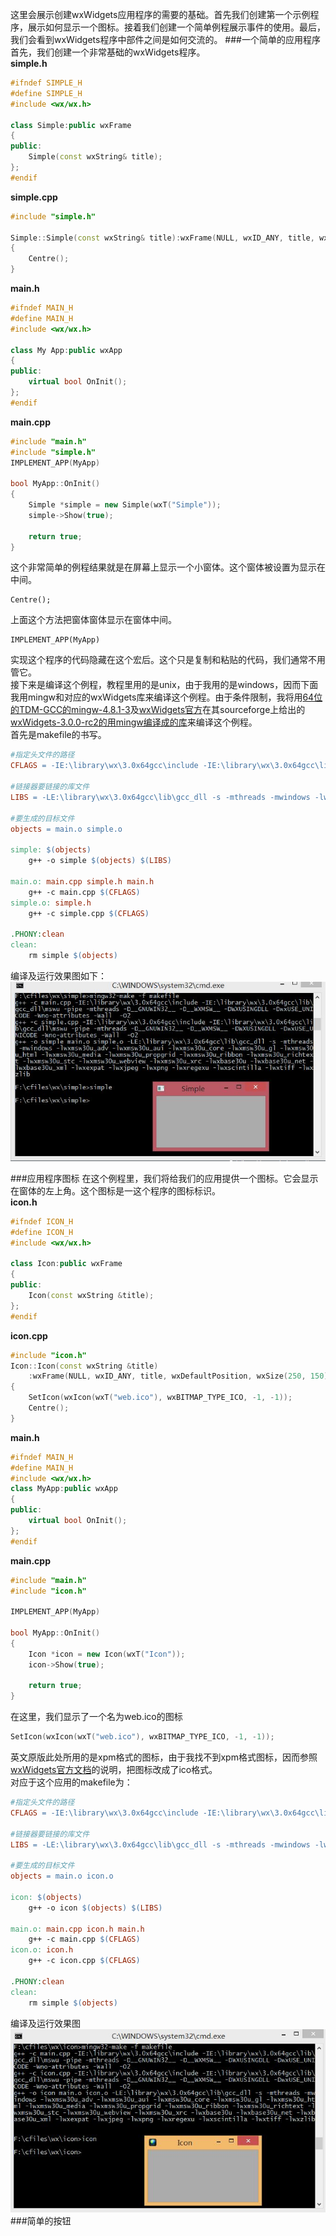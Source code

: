这里会展示创建wxWidgets应用程序的需要的基础。首先我们创建第一个示例程序，展示如何显示一个图标。接着我们创建一个简单例程展示事件的使用。最后，我们会看到wxWidgets程序中部件之间是如何交流的。
###一个简单的应用程序
首先，我们创建一个非常基础的wxWidgets程序。<br/>
__simple.h__<br/>
```C++
#ifndef SIMPLE_H
#define SIMPLE_H
#include <wx/wx.h>

class Simple:public wxFrame
{
public:
	Simple(const wxString& title);
};
#endif
```
__simple.cpp__<br/>
```C++
#include "simple.h"

Simple::Simple(const wxString& title):wxFrame(NULL, wxID_ANY, title, wxDefaultPosition, wxSize(250, 150))
{
	Centre();
}
```
__main.h__<br/>
```C++
#ifndef MAIN_H
#define MAIN_H
#include <wx/wx.h>

class My App:public wxApp
{
public:
	virtual bool OnInit();
};
#endif
```
__main.cpp__<br/>
```C++
#include "main.h"
#include "simple.h"
IMPLEMENT_APP(MyApp)

bool MyApp::OnInit()
{
	Simple *simple = new Simple(wxT("Simple"));
	simple->Show(true);

	return true;
}
```
这个非常简单的例程结果就是在屏幕上显示一个小窗体。这个窗体被设置为显示在中间。<br/>
```
Centre();
```
上面这个方法把窗体窗体显示在窗体中间。<br/>
```
IMPLEMENT_APP(MyApp)
```
实现这个程序的代码隐藏在这个宏后。这个只是复制和粘贴的代码，我们通常不用管它。<br/>
接下来是编译这个例程，教程里用的是unix，由于我用的是windows，因而下面我用mingw和对应的wxWidgets库来编译这个例程。由于条件限制，我将用[64位的TDM-GCC的mingw-4.8.1-3](http://tdm-gcc.tdragon.net/download)及[wxWidgets官方](http://www.wxwidgets.org)在其sourceforge上给出的[wxWidgets-3.0.0-rc2的用mingw编译成的库](http://sourceforge.net/projects/wxwindows/files/3.0.0-rc2/)来编译这个例程。<br/>
首先是makefile的书写。<br/>
```Makefile
#指定头文件的路径
CFLAGS = -IE:\library\wx\3.0x64gcc\include -IE:\library\wx\3.0x64gcc\lib\gcc_dll\mswu -pipe -mthreads -D__GNUWIN32__ -D__WXMSW__ -DWXUSINGDLL -DwxUSE_UNICODE -Wno-attributes -Wall  -O2

#链接器要链接的库文件
LIBS = -LE:\library\wx\3.0x64gcc\lib\gcc_dll -s -mthreads -mwindows -lwxmsw30u_adv -lwxmsw30u_aui -lwxmsw30u_core -lwxmsw30u_gl -lwxmsw30u_html -lwxmsw30u_media -lwxmsw30u_propgrid -lwxmsw30u_ribbon -lwxmsw30u_richtext -lwxmsw30u_stc -lwxmsw30u_webview -lwxmsw30u_xrc -lwxbase30u -lwxbase30u_net -lwxbase30u_xml -lwxexpat -lwxjpeg -lwxpng -lwxregexu -lwxscintilla -lwxtiff -lwxzlib

#要生成的目标文件
objects = main.o simple.o

simple: $(objects)
	g++ -o simple $(objects) $(LIBS)

main.o: main.cpp simple.h main.h
	g++ -c main.cpp $(CFLAGS)	
simple.o: simple.h
	g++ -c simple.cpp $(CFLAGS)

.PHONY:clean
clean:
	rm simple $(objects)
```
编译及运行效果图如下：
![Alt text](simple.jpg "编译运行示意图")

###应用程序图标
在这个例程里，我们将给我们的应用提供一个图标。它会显示在窗体的左上角。这个图标是一这个程序的图标标识。<br/>
__icon.h__<br/>
```cpp
#ifndef ICON_H
#define ICON_H
#include <wx/wx.h>

class Icon:public wxFrame
{
public:
	Icon(const wxString &title);
};
#endif
```
__icon.cpp__<br/>
```cpp
#include "icon.h"
Icon::Icon(const wxString &title)
	:wxFrame(NULL, wxID_ANY, title, wxDefaultPosition, wxSize(250, 150))
{
	SetIcon(wxIcon(wxT("web.ico"), wxBITMAP_TYPE_ICO, -1, -1));
	Centre();
}
```
__main.h__<br/>
```cpp
#ifndef MAIN_H
#define MAIN_H
#include <wx/wx.h>
class MyApp:public wxApp
{
public:
	virtual bool OnInit();
};
#endif
```
__main.cpp__<br/>
```cpp
#include "main.h"
#include "icon.h"

IMPLEMENT_APP(MyApp)

bool MyApp::OnInit()
{
	Icon *icon = new Icon(wxT("Icon"));
	icon->Show(true);

	return true;
}
```
在这里，我们显示了一个名为web.ico的图标
```cpp
SetIcon(wxIcon(wxT("web.ico"), wxBITMAP_TYPE_ICO, -1, -1));
```
英文原版此处所用的是xpm格式的图标，由于我找不到xpm格式图标，因而参照[wxWidgets官方文档](http://docs.wxwidgets.org/stable/wx_wxicon.html)的说明，把图标改成了ico格式。<br/>
对应于这个应用的makefile为：
```Makefile
#指定头文件的路径
CFLAGS = -IE:\library\wx\3.0x64gcc\include -IE:\library\wx\3.0x64gcc\lib\gcc_dll\mswu -pipe -mthreads -D__GNUWIN32__ -D__WXMSW__ -DWXUSINGDLL -DwxUSE_UNICODE -Wno-attributes -Wall  -O2

#链接器要链接的库文件
LIBS = -LE:\library\wx\3.0x64gcc\lib\gcc_dll -s -mthreads -mwindows -lwxmsw30u_adv -lwxmsw30u_aui -lwxmsw30u_core -lwxmsw30u_gl -lwxmsw30u_html -lwxmsw30u_media -lwxmsw30u_propgrid -lwxmsw30u_ribbon -lwxmsw30u_richtext -lwxmsw30u_stc -lwxmsw30u_webview -lwxmsw30u_xrc -lwxbase30u -lwxbase30u_net -lwxbase30u_xml -lwxexpat -lwxjpeg -lwxpng -lwxregexu -lwxscintilla -lwxtiff -lwxzlib

#要生成的目标文件
objects = main.o icon.o

icon: $(objects)
	g++ -o icon $(objects) $(LIBS)

main.o: main.cpp icon.h main.h
	g++ -c main.cpp $(CFLAGS)	
icon.o: icon.h
	g++ -c icon.cpp $(CFLAGS)

.PHONY:clean
clean:
	rm simple $(objects)
```
编译及运行效果图
![Alt text](icon.jpg "编译运行示意图")
###简单的按钮
